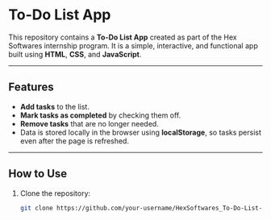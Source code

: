 # To-Do List App

This repository contains a **To-Do List App** created as part of the Hex Softwares internship program. It is a simple, interactive, and functional app built using **HTML**, **CSS**, and **JavaScript**.

---

## Features
- **Add tasks** to the list.
- **Mark tasks as completed** by checking them off.
- **Remove tasks** that are no longer needed.
- Data is stored locally in the browser using **localStorage**, so tasks persist even after the page is refreshed.

---

## How to Use
1. Clone the repository:
   ```bash
   git clone https://github.com/your-username/HexSoftwares_To-Do-List-App.git
